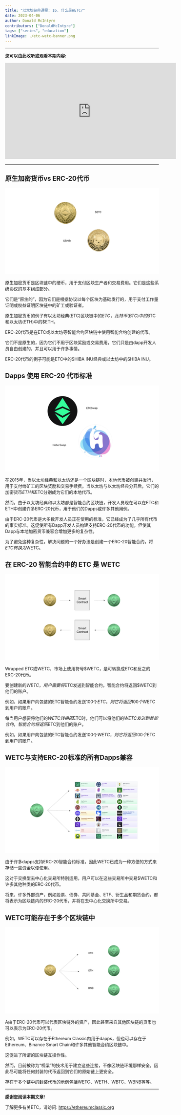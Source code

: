 ```yaml
---
title: "以太坊经典课程: 16. 什么是WETC?"
date: 2023-04-06
author: Donald McIntyre
contributors: ["DonaldMcIntyre"]
tags: ["series", "education"]
linkImage: ./etc-wetc-banner.png
---
```


---
**您可以由此收听或观看本期内容:**

<iframe width="560" height="315" src="https://www.youtube.com/embed/Q03_NutyP7Q" title="YouTube video player" frameborder="0" allow="accelerometer; autoplay; clipboard-write; encrypted-media; gyroscope; picture-in-picture; web-share" allowfullscreen></iframe>

---

## 原生加密货币vs ERC-20代币

![原生加密货币vs ERC-20代币](./1.png)

原生加密货币是区块链中的硬币，用于支付区块生产者和交易费用。它们是这些系统协议的基本组成部分。

它们是“原生的”，因为它们是根据协议以每个区块为基础发行的，用于支付工作量证明或权益证明区块链中的矿工或验证者。

原生加密货币的例子有以太坊经典(ETC)区块链中的$ETC，比特币(BTC)中的$BTC和以太坊(ETH)中的$ETH。

ERC-20代币是在ETC或以太坊等智能合约区块链中使用智能合约创建的代币。

它们不是原生的，因为它们不用于区块奖励或交易费用，它们只是由dapp开发人员自由创建的，并且可以用于许多事情。

ERC-20代币的例子可能是ETC中的SHIBA INU经典或以太坊中的SHIBA INU。

## Dapps 使用 ERC-20 代币标准

![ETCSwap和Hebe Swap使用 ERC-20 代币标准](./2.png)

在2015年，当以太坊经典和以太坊还是一个区块链时，本地代币被创建并发行，用于支付给矿工的区块奖励和交易手续费。当以太坊与以太坊经典分开后，它们的加密货币$ETH和$ETC分别成为它们的本地代币。

然而，由于以太坊经典和以太坊都是智能合约区块链，开发人员现在可以在ETC和ETH中创建许多ERC-20代币，用于他们的Dapps或许多其他用例。

由于ERC-20代币是大多数开发人员正在使用的标准，它已经成为了几乎所有代币的事实标准。这促使所有Dapp开发人员构建支持ERC-20代币的功能，但使其Dapp与本地加密货币兼容会增加更多的复杂性。

为了避免这种复杂性，解决问题的一个好办法是创建一个ERC-20智能合约，将$ETC转换为$WETC。

## 在 ERC-20 智能合约中的 ETC 是 WETC

![创建或兑换WETC.](./3.png)

Wrapped ETC或WETC，市场上使用符号$WETC，是可转换成ETC和反之的ERC-20代币。

要创建新的$WETC，用户需要将$ETC发送到智能合约，智能合约将返回$WETC到他们的账户。

例如，如果用户向包装的ETC智能合约发送100个$ETC，则它将返回100个$WETC到用户的账户。

每当用户想要将他们的$WETC转换回$ETC时，他们可以将他们的$WETC发送到智能合约，智能合约将返回$ETC到他们的账户。

例如，如果用户向包装的ETC智能合约发送100个$WETC，则它将返回100个$ETC到用户的账户。

## WETC与支持ERC-20标准的所有Dapps兼容

![WETC和dapps.](./4.png)

由于许多dapps支持ERC-20智能合约标准，因此WETC已成为一种方便的方式来存储一些资金以便使用。

这对于交换型去中心化交易所特别适用，用户可以在这些交易所中交易$WETC和许多其他种类的ERC-20代币。

将来，许多外部资产，例如股票、债券、共同基金、ETF、衍生品和期货合约，都将表示为区块链内的ERC-20代币，并将在去中心化交换所中交易。

## WETC可能存在于多个区块链中

![WETC可能存在于多个区块链中](./5.png)

A由于ERC-20代币可以代表区块链外的资产，因此甚至来自其他区块链的货币也可以表示为ERC-20代币。

例如，WETC可以存在于Ethereum Classic内用于dapps，但也可以存在于Ethereum、Binance Smart Chain和许多其他智能合约区块链中。

这促进了所谓的区块链互操作性。

然而，目前被称为“桥梁”的技术用于建立这些连接，不像区块链环境那样安全，因此尽可能将任何封装的代币返回到它们的原始链上更安全。

存在于多个链中的封装代币的示例包括WETC、WETH、WBTC、WBNB等等。

---

**感谢您阅读本期文章!**

了解更多有关ETC，请访问: https://ethereumclassic.org
